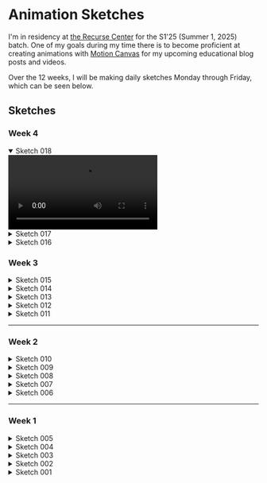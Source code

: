 # Animation Sketches

I'm in residency at [the Recurse Center](recurse.com) for the S1'25 (Summer 1, 2025) batch. One of my goals during my time there is to become proficient at creating animations with [Motion Canvas](https://github.com/motion-canvas/motion-canvas) for my upcoming educational blog posts and videos.

Over the 12 weeks, I will be making daily sketches Monday through Friday, which can be seen below.

## Sketches

### Week 4

<details open>
  <summary>Sketch 018</summary>
  <video controls loop src="https://github.com/user-attachments/assets/962ea242-859b-4763-a5f8-9e4c7faf201b"></video>
</details>

<details>
  <summary>Sketch 017</summary>
  <video controls loop src="https://github.com/user-attachments/assets/c0d2cd80-cc80-4ab7-833a-f50b903a13ef"></video>
</details>

<details>
  <summary>Sketch 016</summary>
  <video controls loop src="https://github.com/user-attachments/assets/d3a53f0c-e529-4317-865c-3a34be1e4a17"></video>
</details>

### Week 3

<details>
  <summary>Sketch 015</summary>
  <video controls loop src="https://github.com/user-attachments/assets/867d493d-9f19-4411-83ad-f693499604a9"></video>
</details>

<details>
  <summary>Sketch 014</summary>
  <video controls loop src="https://github.com/user-attachments/assets/eda23316-e895-4624-9680-a8dad2fb4c76"></video>
</details>

<details>
  <summary>Sketch 013</summary>
  <video controls loop src="https://github.com/user-attachments/assets/15224ed0-dbad-44ea-a863-f031a9095035"></video>
</details>

<details>
  <summary>Sketch 012</summary>
  <video controls loop src="https://github.com/user-attachments/assets/c568f8fd-f8d8-456b-8dcc-7a8c829d1096"></video>
</details>

<details>
  <summary>Sketch 011</summary>
  <video controls loop src="https://github.com/user-attachments/assets/81f0b1b0-f11d-497d-9cf0-1543cce84a56"></video>
</details>

---

### Week 2

<details>
  <summary>Sketch 010</summary>
  <video controls loop src="https://github.com/user-attachments/assets/30d75aa9-7414-4e04-9cd1-3d0206dec4cd"></video>
</details>

<details>
  <summary>Sketch 009</summary>
  <video controls loop src="https://github.com/user-attachments/assets/63555697-4605-4e0d-8e55-baa3accdeb13"></video>
</details>

<details>
  <summary>Sketch 008</summary>
  <video controls loop src="https://github.com/user-attachments/assets/ed824042-3f29-4fa9-aa7c-cc8c16cacb7c"></video>
</details>

<details>
  <summary>Sketch 007</summary>
  <video controls loop src="https://github.com/user-attachments/assets/78958fbc-ccb8-45f4-ba4e-5e01734c1144"></video>
</details>

<details>
  <summary>Sketch 006</summary>
  <video controls loop src="https://github.com/user-attachments/assets/4df152a9-996b-4b2a-988d-464f4eb10642"></video>
</details>

---

### Week 1

<details>
  <summary>Sketch 005</summary>
  <video controls loop src="https://github.com/user-attachments/assets/864a4d7d-bac4-4f7b-9add-7da5e2960544"></video>
</details>

<details>
  <summary>Sketch 004</summary>
  <video controls loop src="https://github.com/user-attachments/assets/274a9dcf-3d69-43f4-a6cc-b92ca84c9127"></video>
</details>

<details>
  <summary>Sketch 003</summary>
  <video controls loop src="https://github.com/user-attachments/assets/041ca630-f433-4751-8db0-acb96b2c65c0"></video>
</details>

<details>
  <summary>Sketch 002</summary>
  <video controls loop src="https://github.com/user-attachments/assets/9c0b9b07-d377-4e07-98e9-40ceebf4c369"></video>
</details>

<details>
  <summary>Sketch 001</summary>
  <video controls loop src="https://github.com/user-attachments/assets/0097bc17-a43c-4a43-9153-05afee0237f9"></video>
</details>
